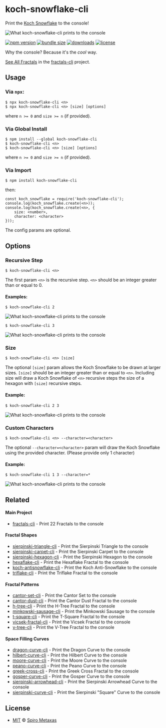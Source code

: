 # koch-snowflake-cli
Print the [Koch Snowflake](https://en.wikipedia.org/wiki/Koch_snowflake) to the console!

![What koch-snowflake-cli prints to the console](https://raw.githubusercontent.com/spirometaxas/koch-snowflake-cli/main/img/koch-snowflake-banner.png)

[![npm version](https://img.shields.io/npm/v/koch-snowflake-cli)](https://www.npmjs.com/package/koch-snowflake-cli)
[![bundle size](https://img.shields.io/bundlephobia/min/koch-snowflake-cli)](https://bundlephobia.com/package/koch-snowflake-cli)
[![downloads](https://img.shields.io/npm/dy/koch-snowflake-cli)](https://www.npmjs.com/package/koch-snowflake-cli)
[![license](https://img.shields.io/npm/l/koch-snowflake-cli)](https://github.com/spirometaxas/koch-snowflake-cli/blob/main/LICENSE)

Why the console?  Because it's the *cool* way.  

[See All Fractals](https://spirometaxas.com/projects/fractals-cli) in the [fractals-cli](https://www.npmjs.com/package/fractals-cli) project.

## Usage
### Via `npx`:
```
$ npx koch-snowflake-cli <n>
$ npx koch-snowflake-cli <n> [size] [options]
```
where `n >= 0` and `size >= n` (if provided).

### Via Global Install
```
$ npm install --global koch-snowflake-cli
$ koch-snowflake-cli <n>
$ koch-snowflake-cli <n> [size] [options]
```
where `n >= 0` and `size >= n` (if provided).

### Via Import
```
$ npm install koch-snowflake-cli
```
then:
```
const koch_snowflake = require('koch-snowflake-cli');
console.log(koch_snowflake.create(<n>));
console.log(koch_snowflake.create(<n>, { 
    size: <number>, 
    character: <character> 
}));
```
The config params are optional.

## Options
### Recursive Step  
```
$ koch-snowflake-cli <n>
```
The first param `<n>` is the recursive step.  `<n>` should be an integer greater than or equal to 0.

#### Examples:
```
$ koch-snowflake-cli 2
```
![What koch-snowflake-cli prints to the console](https://raw.githubusercontent.com/spirometaxas/koch-snowflake-cli/main/img/koch-snowflake-2.png)

```
$ koch-snowflake-cli 3
```
![What koch-snowflake-cli prints to the console](https://raw.githubusercontent.com/spirometaxas/koch-snowflake-cli/main/img/koch-snowflake-3.png)

### Size
```
$ koch-snowflake-cli <n> [size]
```
The optional `[size]` param allows the Koch Snowflake to be drawn at larger sizes.  `[size]` should be an integer greater than or equal to `<n>`.  Including size will draw a Koch Snowflake of `<n>` recursive steps the size of a hexagon with `[size]` recursive steps.  

#### Example:
```
$ koch-snowflake-cli 2 3
```
![What koch-snowflake-cli prints to the console](https://raw.githubusercontent.com/spirometaxas/koch-snowflake-cli/main/img/koch-snowflake-2-3.png)

### Custom Characters
```
$ koch-snowflake-cli <n> --character=<character>
```
The optional `--character=<character>` param will draw the Koch Snowflake using the provided character.  (Please provide only 1 character)  

#### Example:
```
$ koch-snowflake-cli 1 3 --character=*
```
![What koch-snowflake-cli prints to the console](https://raw.githubusercontent.com/spirometaxas/koch-snowflake-cli/main/img/koch-snowflake-1-3-character.png)

## Related

#### Main Project
- [fractals-cli](https://www.npmjs.com/package/fractals-cli) - Print 22 Fractals to the console

#### Fractal Shapes
- [sierpinski-triangle-cli](https://www.npmjs.com/package/sierpinski-triangle-cli) - Print the Sierpinski Triangle to the console
- [sierpinski-carpet-cli](https://www.npmjs.com/package/sierpinski-carpet-cli) - Print the Sierpinski Carpet to the console
- [sierpinski-hexagon-cli](https://www.npmjs.com/package/sierpinski-hexagon-cli) - Print the Sierpinski Hexagon to the console
- [hexaflake-cli](https://www.npmjs.com/package/hexaflake-cli) - Print the Hexaflake Fractal to the console
- [koch-antisnowflake-cli](https://www.npmjs.com/package/koch-antisnowflake-cli) - Print the Koch Anti-Snowflake to the console
- [triflake-cli](https://www.npmjs.com/package/triflake-cli) - Print the Triflake Fractal to the console

#### Fractal Patterns
- [cantor-set-cli](https://www.npmjs.com/package/cantor-set-cli) - Print the Cantor Set to the console
- [cantor-dust-cli](https://www.npmjs.com/package/cantor-dust-cli) - Print the Cantor Dust Fractal to the console
- [h-tree-cli](https://www.npmjs.com/package/h-tree-cli) - Print the H-Tree Fractal to the console
- [minkowski-sausage-cli](https://www.npmjs.com/package/minkowski-sausage-cli) - Print the Minkowski Sausage to the console
- [t-square-cli](https://www.npmjs.com/package/t-square-cli) - Print the T-Square Fractal to the console
- [vicsek-fractal-cli](https://www.npmjs.com/package/vicsek-fractal-cli) - Print the Vicsek Fractal to the console
- [v-tree-cli](https://www.npmjs.com/package/v-tree-cli) - Print the V-Tree Fractal to the console

#### Space Filling Curves
- [dragon-curve-cli](https://www.npmjs.com/package/dragon-curve-cli) - Print the Dragon Curve to the console
- [hilbert-curve-cli](https://www.npmjs.com/package/hilbert-curve-cli) - Print the Hilbert Curve to the console
- [moore-curve-cli](https://www.npmjs.com/package/moore-curve-cli) - Print the Moore Curve to the console
- [peano-curve-cli](https://www.npmjs.com/package/peano-curve-cli) - Print the Peano Curve to the console
- [greek-cross-cli](https://www.npmjs.com/package/greek-cross-cli) - Print the Greek Cross Fractal to the console
- [gosper-curve-cli](https://www.npmjs.com/package/gosper-curve-cli) - Print the Gosper Curve to the console
- [sierpinski-arrowhead-cli](https://www.npmjs.com/package/sierpinski-arrowhead-cli) - Print the Sierpinski Arrowhead Curve to the console
- [sierpinski-curve-cli](https://www.npmjs.com/package/sierpinski-curve-cli) - Print the Sierpinski "Square" Curve to the console

## License
- [MIT](https://github.com/spirometaxas/koch-snowflake-cli/blob/main/LICENSE) &copy; [Spiro Metaxas](https://spirometaxas.com)